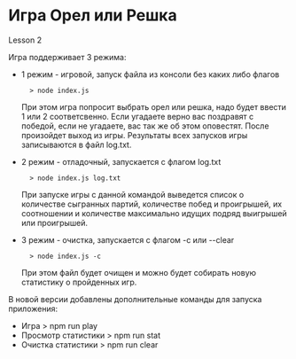 # Игра Орел или Решка
Lesson 2

Игра поддерживает 3 режима:

+ 1 режим - игровой, запуск файла из консоли без каких либо флагов

        > node index.js

  При этом игра попросит выбрать орел или решка, надо будет ввести 1 или 2 соответсвенно.
  Если угадаете верно вас поздравят с победой, если не угадаете, вас так же об этом оповестят.
  После произойдет выход из игры.
  Результаты всех запусков игры записываются в файл log.txt.

+ 2 режим - отладочный, запускается с флагом log.txt

        > node index.js log.txt

  При запуске игры с данной командой выведется список о количестве сыгранных партий, количестве побед и проигрышей, их соотношении и количестве максимально идущих подряд выигрышей или проигрышей.

+ 3 режим - очистка, запускается с флагом -с или --clear

        > node index.js -c

  При этом файл будет очищен и можно будет собирать новую статистику о пройденных игр.

В новой версии добавлены дополнительные команды для запуска приложения:
+ Игра
        > npm run play
+ Просмотр статистики
        > npm run stat
+ Очистка статистики
        > npm run clear
